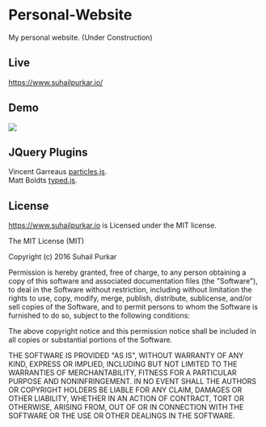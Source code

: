 # Personal-Website 
My personal website. (Under Construction)
## Live 
https://www.suhailpurkar.io/

## Demo
[<img src="http://i.imgur.com/gbV3eCD.gif" >](http://i.imgur.com/gbV3eCD.gif)

## JQuery Plugins
Vincent Garreaus [particles.js](http://vincentgarreau.com/particles.js/). <br />
Matt Boldts [typed.js](http://www.mattboldt.com/demos/typed-js/).
## License

https://www.suhailpurkar.io is Licensed under the MIT license.

The MIT License (MIT)

Copyright (c) 2016 Suhail Purkar

Permission is hereby granted, free of charge, to any person obtaining a copy of this software and associated documentation files (the "Software"), to deal in the Software without restriction, including without limitation the rights to use, copy, modify, merge, publish, distribute, sublicense, and/or sell copies of the Software, and to permit persons to whom the Software is furnished to do so, subject to the following conditions:

The above copyright notice and this permission notice shall be included in all copies or substantial portions of the Software.

THE SOFTWARE IS PROVIDED "AS IS", WITHOUT WARRANTY OF ANY KIND, EXPRESS OR IMPLIED, INCLUDING BUT NOT LIMITED TO THE WARRANTIES OF MERCHANTABILITY, FITNESS FOR A PARTICULAR PURPOSE AND NONINFRINGEMENT. IN NO EVENT SHALL THE AUTHORS OR COPYRIGHT HOLDERS BE LIABLE FOR ANY CLAIM, DAMAGES OR OTHER LIABILITY, WHETHER IN AN ACTION OF CONTRACT, TORT OR OTHERWISE, ARISING FROM, OUT OF OR IN CONNECTION WITH THE SOFTWARE OR THE USE OR OTHER DEALINGS IN THE SOFTWARE.
